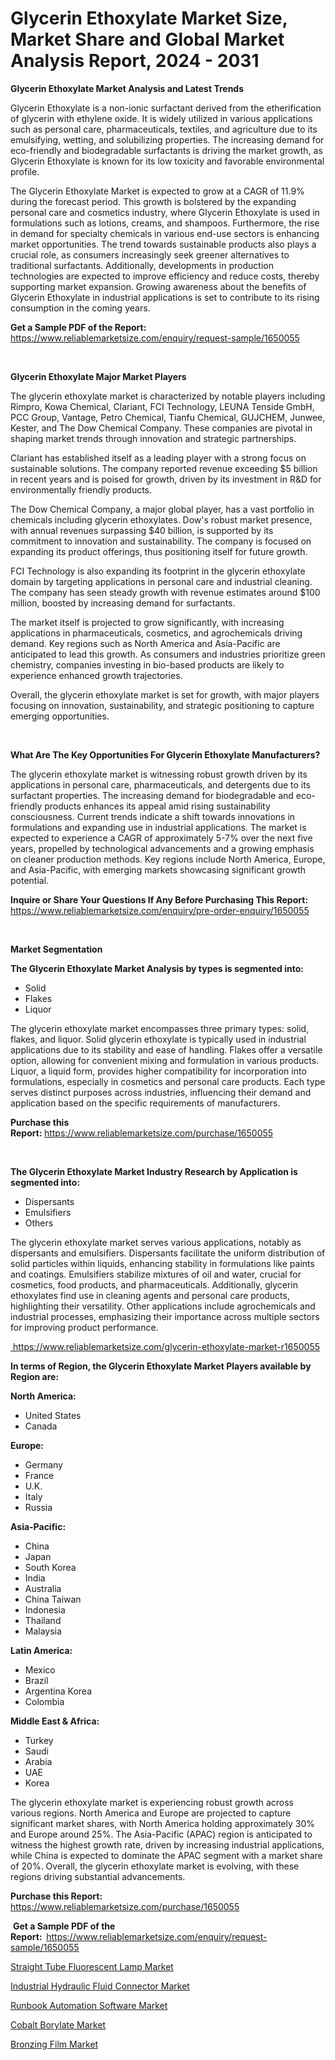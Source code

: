 <p><h1>Glycerin Ethoxylate Market Size, Market Share and Global Market Analysis Report, 2024 - 2031</h1></p><p><strong>Glycerin Ethoxylate Market Analysis and Latest Trends</strong></p>
<p><p>Glycerin Ethoxylate is a non-ionic surfactant derived from the etherification of glycerin with ethylene oxide. It is widely utilized in various applications such as personal care, pharmaceuticals, textiles, and agriculture due to its emulsifying, wetting, and solubilizing properties. The increasing demand for eco-friendly and biodegradable surfactants is driving the market growth, as Glycerin Ethoxylate is known for its low toxicity and favorable environmental profile.</p><p>The Glycerin Ethoxylate Market is expected to grow at a CAGR of 11.9% during the forecast period. This growth is bolstered by the expanding personal care and cosmetics industry, where Glycerin Ethoxylate is used in formulations such as lotions, creams, and shampoos. Furthermore, the rise in demand for specialty chemicals in various end-use sectors is enhancing market opportunities. The trend towards sustainable products also plays a crucial role, as consumers increasingly seek greener alternatives to traditional surfactants. Additionally, developments in production technologies are expected to improve efficiency and reduce costs, thereby supporting market expansion. Growing awareness about the benefits of Glycerin Ethoxylate in industrial applications is set to contribute to its rising consumption in the coming years.</p></p>
<p><strong>Get a Sample PDF of the Report:&nbsp;</strong> <a href="https://www.reliablemarketsize.com/enquiry/request-sample/1650055?utm_campaign=1103&utm_medium=2&utm_source=Github&utm_content=ia&utm_term=08122024&utm_id=glycerin-ethoxylate">https://www.reliablemarketsize.com/enquiry/request-sample/1650055</a></p>
<p>&nbsp;</p>
<p><strong>Glycerin Ethoxylate Major Market Players</strong></p>
<p><p>The glycerin ethoxylate market is characterized by notable players including Rimpro, Kowa Chemical, Clariant, FCI Technology, LEUNA Tenside GmbH, PCC Group, Vantage, Petro Chemical, Tianfu Chemical, GUJCHEM, Junwee, Kester, and The Dow Chemical Company. These companies are pivotal in shaping market trends through innovation and strategic partnerships.</p><p>Clariant has established itself as a leading player with a strong focus on sustainable solutions. The company reported revenue exceeding $5 billion in recent years and is poised for growth, driven by its investment in R&D for environmentally friendly products.</p><p>The Dow Chemical Company, a major global player, has a vast portfolio in chemicals including glycerin ethoxylates. Dow's robust market presence, with annual revenues surpassing $40 billion, is supported by its commitment to innovation and sustainability. The company is focused on expanding its product offerings, thus positioning itself for future growth.</p><p>FCI Technology is also expanding its footprint in the glycerin ethoxylate domain by targeting applications in personal care and industrial cleaning. The company has seen steady growth with revenue estimates around $100 million, boosted by increasing demand for surfactants.</p><p>The market itself is projected to grow significantly, with increasing applications in pharmaceuticals, cosmetics, and agrochemicals driving demand. Key regions such as North America and Asia-Pacific are anticipated to lead this growth. As consumers and industries prioritize green chemistry, companies investing in bio-based products are likely to experience enhanced growth trajectories.</p><p>Overall, the glycerin ethoxylate market is set for growth, with major players focusing on innovation, sustainability, and strategic positioning to capture emerging opportunities.</p></p>
<p>&nbsp;</p>
<p><strong>What Are The Key Opportunities For Glycerin Ethoxylate Manufacturers?</strong></p>
<p><p>The glycerin ethoxylate market is witnessing robust growth driven by its applications in personal care, pharmaceuticals, and detergents due to its surfactant properties. The increasing demand for biodegradable and eco-friendly products enhances its appeal amid rising sustainability consciousness. Current trends indicate a shift towards innovations in formulations and expanding use in industrial applications. The market is expected to experience a CAGR of approximately 5-7% over the next five years, propelled by technological advancements and a growing emphasis on cleaner production methods. Key regions include North America, Europe, and Asia-Pacific, with emerging markets showcasing significant growth potential.</p></p>
<p><strong>Inquire or Share Your Questions If Any Before Purchasing This Report:</strong> <a href="https://www.reliablemarketsize.com/enquiry/pre-order-enquiry/1650055?utm_campaign=1103&utm_medium=2&utm_source=Github&utm_content=ia&utm_term=08122024&utm_id=glycerin-ethoxylate">https://www.reliablemarketsize.com/enquiry/pre-order-enquiry/1650055</a></p>
<p>&nbsp;</p>
<p><strong>Market Segmentation</strong></p>
<p><strong>The Glycerin Ethoxylate Market Analysis by types is segmented into:</strong></p>
<p><ul><li>Solid</li><li>Flakes</li><li>Liquor</li></ul></p>
<p><p>The glycerin ethoxylate market encompasses three primary types: solid, flakes, and liquor. Solid glycerin ethoxylate is typically used in industrial applications due to its stability and ease of handling. Flakes offer a versatile option, allowing for convenient mixing and formulation in various products. Liquor, a liquid form, provides higher compatibility for incorporation into formulations, especially in cosmetics and personal care products. Each type serves distinct purposes across industries, influencing their demand and application based on the specific requirements of manufacturers.</p></p>
<p><strong>Purchase this Report:&nbsp;</strong><a href="https://www.reliablemarketsize.com/purchase/1650055?utm_campaign=1103&utm_medium=2&utm_source=Github&utm_content=ia&utm_term=08122024&utm_id=glycerin-ethoxylate">https://www.reliablemarketsize.com/purchase/1650055</a></p>
<p>&nbsp;</p>
<p><strong>The Glycerin Ethoxylate Market Industry Research by Application is segmented into:</strong></p>
<p><ul><li>Dispersants</li><li>Emulsifiers</li><li>Others</li></ul></p>
<p><p>The glycerin ethoxylate market serves various applications, notably as dispersants and emulsifiers. Dispersants facilitate the uniform distribution of solid particles within liquids, enhancing stability in formulations like paints and coatings. Emulsifiers stabilize mixtures of oil and water, crucial for cosmetics, food products, and pharmaceuticals. Additionally, glycerin ethoxylates find use in cleaning agents and personal care products, highlighting their versatility. Other applications include agrochemicals and industrial processes, emphasizing their importance across multiple sectors for improving product performance.</p></p>
<p><a href="https://www.reliablemarketsize.com/glycerin-ethoxylate-market-r1650055?utm_campaign=1103&utm_medium=2&utm_source=Github&utm_content=ia&utm_term=08122024&utm_id=glycerin-ethoxylate">&nbsp;https://www.reliablemarketsize.com/glycerin-ethoxylate-market-r1650055</a></p>
<p><strong>In terms of Region, the Glycerin Ethoxylate Market Players available by Region are:</strong></p>
<p>
    <p> <strong> North America: </strong>
        <ul>
            <li>United States</li>
            <li>Canada</li>
        </ul>
        </p> 
    <p> <strong> Europe: </strong>
        <ul>
            <li>Germany</li>
            <li>France</li>
            <li>U.K.</li>
            <li>Italy</li>
            <li>Russia</li>
        </ul>
        </p> 
    <p> <strong> Asia-Pacific: </strong>
        <ul>
            <li>China</li>
            <li>Japan</li>
            <li>South Korea</li>
            <li>India</li>
            <li>Australia</li>
            <li>China Taiwan</li>
            <li>Indonesia</li>
            <li>Thailand</li>
            <li>Malaysia</li>
        </ul>
        </p> 
    <p> <strong> Latin America: </strong>
        <ul>
            <li>Mexico</li>
            <li>Brazil</li>
            <li>Argentina Korea</li>
            <li>Colombia</li>
        </ul>
        </p> 
    <p> <strong> Middle East & Africa: </strong>
        <ul>
            <li>Turkey</li>
            <li>Saudi</li>
            <li>Arabia</li>
            <li>UAE</li>
            <li>Korea</li>
        </ul>
    </p>
    </p>
<p><p>The glycerin ethoxylate market is experiencing robust growth across various regions. North America and Europe are projected to capture significant market shares, with North America holding approximately 30% and Europe around 25%. The Asia-Pacific (APAC) region is anticipated to witness the highest growth rate, driven by increasing industrial applications, while China is expected to dominate the APAC segment with a market share of 20%. Overall, the glycerin ethoxylate market is evolving, with these regions driving substantial advancements.</p></p>
<p><strong>Purchase this Report: </strong><a href="https://www.reliablemarketsize.com/purchase/1650055?utm_campaign=1103&utm_medium=2&utm_source=Github&utm_content=ia&utm_term=08122024&utm_id=glycerin-ethoxylate">https://www.reliablemarketsize.com/purchase/1650055</a></p>
<p>&nbsp;<strong>Get a Sample PDF of the Report:&nbsp;&nbsp;</strong><a href="https://www.reliablemarketsize.com/enquiry/request-sample/1650055?utm_campaign=1103&utm_medium=2&utm_source=Github&utm_content=ia&utm_term=08122024&utm_id=glycerin-ethoxylate">https://www.reliablemarketsize.com/enquiry/request-sample/1650055</a></p>
<p><strong></strong></p>
<p><p><a href="https://www.linkedin.com/pulse/examining-future-straight-tube-fluorescent-lamp-market-evxbe?utm_campaign=1103&utm_medium=2&utm_source=Github&utm_content=ia&utm_term=08122024&utm_id=glycerin-ethoxylate">Straight Tube Fluorescent Lamp Market</a></p><p><a href="https://issuu.com/reportprime-2/docs/industrial-hydraulic-fluid-connector-market-size-2?utm_campaign=1103&utm_medium=2&utm_source=Github&utm_content=ia&utm_term=08122024&utm_id=glycerin-ethoxylate">Industrial Hydraulic Fluid Connector Market</a></p><p><a href="https://issuu.com/reportprime-2/docs/runbook-automation-software-market-size-2030.pptx?utm_campaign=1103&utm_medium=2&utm_source=Github&utm_content=ia&utm_term=08122024&utm_id=glycerin-ethoxylate">Runbook Automation Software Market</a></p><p><a href="https://www.linkedin.com/pulse/cobalt-borylate-market-report-based-its-anticipated-96-cagr-ecxke?utm_campaign=1103&utm_medium=2&utm_source=Github&utm_content=ia&utm_term=08122024&utm_id=glycerin-ethoxylate">Cobalt Borylate Market</a></p><p><a href="https://www.linkedin.com/pulse/bronzing-film-market-emerging-trends-future-prospects-period-fzode?utm_campaign=1103&utm_medium=2&utm_source=Github&utm_content=ia&utm_term=08122024&utm_id=glycerin-ethoxylate">Bronzing Film Market</a></p></p>